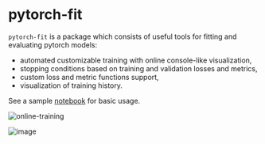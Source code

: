 # pytorch-fit

`pytorch-fit` is a package which consists of useful tools for fitting and evaluating pytorch models:
* automated customizable training with online console-like visualization,
* stopping conditions based on training and validation losses and metrics,
* custom loss and metric functions support,
* visualization of training history.

See a sample [notebook](https://students.mimuw.edu.pl/~kp385996/pytorch-fit/example.html) for basic usage.

![online-training](https://user-images.githubusercontent.com/36455846/117645268-afebc700-b18a-11eb-84de-872fdaef30f9.gif)

![image](https://user-images.githubusercontent.com/36455846/117640319-31405b00-b185-11eb-938b-82834dd8fcd2.png)
